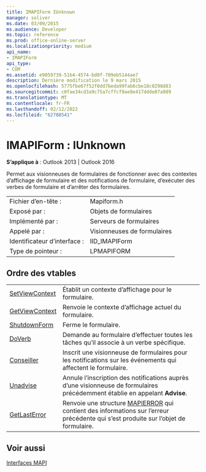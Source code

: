 ```yaml
---
title: IMAPIForm IUnknown
manager: soliver
ms.date: 03/09/2015
ms.audience: Developer
ms.topic: reference
ms.prod: office-online-server
ms.localizationpriority: medium
api_name:
- IMAPIForm
api_type:
- COM
ms.assetid: e9059739-51b4-4574-bd0f-709eb5144ae7
description: Dernière modification le 9 mars 2015
ms.openlocfilehash: 5775fbe67f52f0dd7beda99fab6cbe18c0298d83
ms.sourcegitcommit: c0fae34cd3a9c75a7cffcf9ae8e417ddde07a989
ms.translationtype: MT
ms.contentlocale: fr-FR
ms.lasthandoff: 02/12/2022
ms.locfileid: "62788541"
---
```

# <a name="imapiform--iunknown"></a>IMAPIForm : IUnknown

  
  
**S’applique à** : Outlook 2013 | Outlook 2016 
  
Permet aux visionneuses de formulaires de fonctionner avec des contextes d’affichage de formulaire et des notifications de formulaire, d’exécuter des verbes de formulaire et d’arrêter des formulaires.
  
|||
|:-----|:-----|
|Fichier d’en-tête :  <br/> |Mapiform.h  <br/> |
|Exposé par :  <br/> |Objets de formulaires  <br/> |
|Implémenté par :  <br/> |Serveurs de formulaires  <br/> |
|Appelé par :  <br/> |Visionneuses de formulaires  <br/> |
|Identificateur d’interface :  <br/> |IID_IMAPIForm  <br/> |
|Type de pointeur :  <br/> |LPMAPIFORM  <br/> |
   
## <a name="vtable-order"></a>Ordre des vtables

|||
|:-----|:-----|
|[SetViewContext](imapiform-setviewcontext.md) <br/> |Établit un contexte d’affichage pour le formulaire. |
|[GetViewContext](imapiform-getviewcontext.md) <br/> |Renvoie le contexte d’affichage actuel du formulaire. |
|[ShutdownForm](imapiform-shutdownform.md) <br/> |Ferme le formulaire. |
|[DoVerb](imapiform-doverb.md) <br/> |Demande au formulaire d’effectuer toutes les tâches qu’il associe à un verbe spécifique. |
|[Conseiller](imapiform-advise.md) <br/> |Inscrit une visionneuse de formulaires pour les notifications sur les événements qui affectent le formulaire. |
|[Unadvise](imapiform-unadvise.md) <br/> |Annule l’inscription des notifications auprès d’une visionneuse de formulaires précédemment établie en appelant **Advise**. |
|[GetLastError](imapiform-getlasterror.md) <br/> |Renvoie une structure [MAPIERROR](mapierror.md) qui contient des informations sur l’erreur précédente qui s’est produite sur l’objet de formulaire. |
   
## <a name="see-also"></a>Voir aussi



[Interfaces MAPI](mapi-interfaces.md)

